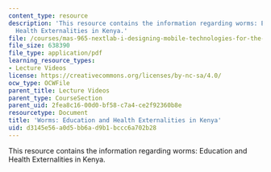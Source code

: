```yaml
---
content_type: resource
description: 'This resource contains the information regarding worms: Education and
  Health Externalities in Kenya.'
file: /courses/mas-965-nextlab-i-designing-mobile-technologies-for-the-next-billion-users-fall-2008/d3145e56a0d5bb6ad9b1bccc6a702b28_MITMAS_965F08_Lec19_mg.pdf
file_size: 638390
file_type: application/pdf
learning_resource_types:
- Lecture Videos
license: https://creativecommons.org/licenses/by-nc-sa/4.0/
ocw_type: OCWFile
parent_title: Lecture Videos
parent_type: CourseSection
parent_uid: 2fea8c16-00d0-bf58-c7a4-ce2f92360b8e
resourcetype: Document
title: 'Worms: Education and Health Externalities in Kenya'
uid: d3145e56-a0d5-bb6a-d9b1-bccc6a702b28
---
```

This resource contains the information regarding worms: Education and Health Externalities in Kenya.